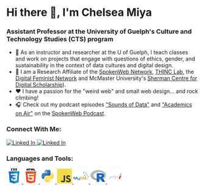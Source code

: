 # Hi there 👋, I'm Chelsea Miya
### Assistant Professor at the University of Guelph's Culture and Technology Studies (CTS) program

- :leaves: As an instructor and researcher at the U of Guelph, I teach classes and work on projects that engage with questions of ethics, gender, and sustainability in the context of data cultures and digital design.
- :busts_in_silhouette: I am a Research Affiliate of the [SpokenWeb Network](https://spokenweb.ca/), [THINC Lab](https://www.uoguelph.ca/arts/dhguelph/thinc), the [Digital Feminist Network](https://digfemnet.org/) and McMaster University's [Sherman Centre for Digital Scholarship](https://scds.ca/)).
- :heart: I have a passion for the "weird web" and small web design... and rock climbing!
- :headphones: Check out my podcast episodes ["Sounds of Data"](https://spokenweb.ca/podcast/episodes/drum-codes-part-2-sounds-of-data/) and ["Academics on Air"](https://spokenweb.ca/podcast/episodes/academics-on-air/) on the [SpokenWeb Podcast](https://spokenweb.ca/podcast/episodes/).

### Connect With Me:
  <a href="https://www.linkedin.com/in/chelsea-miya-a261b392" target="_blank" rel="noreferrer"> <img src="https://upload.wikimedia.org/wikipedia/commons/f/f8/LinkedIn_icon_circle.svg" alt="Linked In" width="40" height="40"/> </a>
  <a href="https://www.instagram.com/pogiepie/" target="_blank" rel="noreferrer"> <img src="https://upload.wikimedia.org/wikipedia/commons/9/95/Instagram_logo_2022.svg" alt="Linked In" width="40" height="40"/> </a>

### Languages and Tools:
<p>
   <a href="https://developer.mozilla.org/en-US/docs/Web/CSS" target="_blank" rel="noreferrer"> <img src="https://raw.githubusercontent.com/devicons/devicon/master/icons/css3/css3-original-wordmark.svg" alt="css3" width="40" height="40"/> </a>
  <a href="https://developer.mozilla.org/en-US/docs/Web/HTML" target="_blank" rel="noreferrer"> <img src="https://raw.githubusercontent.com/devicons/devicon/master/icons/html5/html5-original-wordmark.svg" alt="html5" width="40" height="40"/> </a>
    <a href="https://www.python.org" target="_blank" rel="noreferrer"> <img src="https://raw.githubusercontent.com/devicons/devicon/master/icons/python/python-original.svg" alt="python" width="40" height="40"/> </a>
  <a href="https://developer.mozilla.org/en-US/docs/Web/JavaScript" target="_blank" rel="noreferrer"> <img src="https://raw.githubusercontent.com/devicons/devicon/master/icons/javascript/javascript-original.svg" alt="javascript" width="40" height="40"/> </a> <a href="https://www.mysql.com/" target="_blank" rel="noreferrer"> <img src="https://raw.githubusercontent.com/devicons/devicon/master/icons/mysql/mysql-original-wordmark.svg" alt="mysql" width="40" height="40"/> </a>
    <a href="https://www.r-project.org/" target="_blank" rel="noreferrer"> <img src="https://github.com/devicons/devicon/blob/master/icons/r/r-original.svg" alt="R" width="40" height="40"/> </a>
      <a href="https://jekyllrb.com/" target="_blank" rel="noreferrer"> <img src="https://github.com/devicons/devicon/blob/master/icons/jekyll/jekyll-original-wordmark.svg" alt="sqlite" width="40" height="40"/> </a> 
</p>


<!--
**cmiya/cmiya** is a ✨ _special_ ✨ repository because its `README.md` (this file) appears on your GitHub profile.

Here are some ideas to get you started:


- 🌱 I’m currently learning ...
- 👯 I’m looking to collaborate on ...
- 🤔 I’m looking for help with ...
- 💬 Ask me about ...

- 😄 Pronouns: ...
- ⚡ Fun fact: ...
-->
